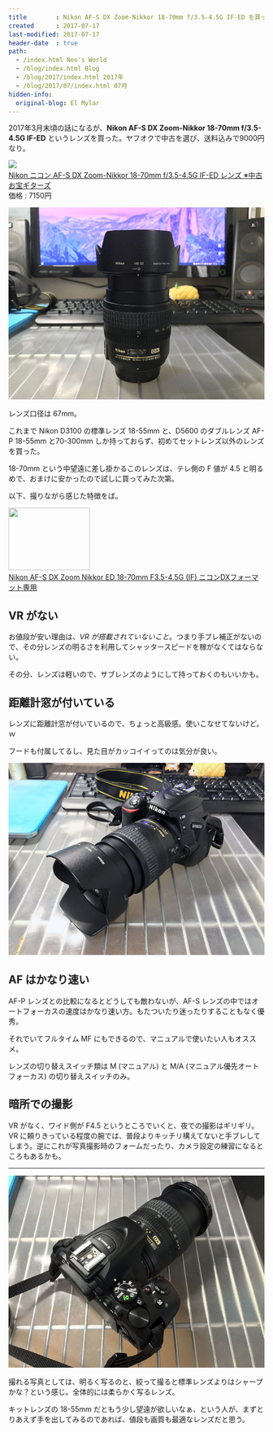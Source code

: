 ```yaml
---
title        : Nikon AF-S DX Zoom-Nikkor 18-70mm f/3.5-4.5G IF-ED を買った
created      : 2017-07-17
last-modified: 2017-07-17
header-date  : true
path:
  - /index.html Neo's World
  - /blog/index.html Blog
  - /blog/2017/index.html 2017年
  - /blog/2017/07/index.html 07月
hidden-info:
  original-blog: El Mylar
---
```


2017年3月末頃の話になるが、**Nikon AF-S DX Zoom-Nikkor 18-70mm f/3.5-4.5G IF-ED** というレンズを買った。ヤフオクで中古を選び、送料込みで9000円なり。

<div class="ad-rakuten">
  <div class="ad-rakuten-image">
    <a href="https://hb.afl.rakuten.co.jp/hgc/g00qdzy2.waxyc0c1.g00qdzy2.waxyde54/?pc=https%3A%2F%2Fitem.rakuten.co.jp%2Fotakara-100%2F105-200822-mi009%2F&amp;m=http%3A%2F%2Fm.rakuten.co.jp%2Fotakara-100%2Fi%2F10041903%2F">
      <img src="https://thumbnail.image.rakuten.co.jp/@0_mall/otakara-100/cabinet/racoon_21/2008241909nmdzt.jpg?_ex=128x128">
    </a>
  </div>
  <div class="ad-rakuten-info">
    <div class="ad-rakuten-title">
      <a href="https://hb.afl.rakuten.co.jp/hgc/g00qdzy2.waxyc0c1.g00qdzy2.waxyde54/?pc=https%3A%2F%2Fitem.rakuten.co.jp%2Fotakara-100%2F105-200822-mi009%2F&amp;m=http%3A%2F%2Fm.rakuten.co.jp%2Fotakara-100%2Fi%2F10041903%2F">Nikon ニコン AF-S DX Zoom-Nikkor 18-70mm f/3.5-4.5G IF-ED レンズ ※中古</a>
    </div>
    <div class="ad-rakuten-shop">
      <a href="https://hb.afl.rakuten.co.jp/hgc/g00qdzy2.waxyc0c1.g00qdzy2.waxyde54/?pc=https%3A%2F%2Fwww.rakuten.co.jp%2Fotakara-100%2F&amp;m=http%3A%2F%2Fm.rakuten.co.jp%2Fotakara-100%2F">お宝ギターズ</a>
    </div>
    <div class="ad-rakuten-price">価格 : 7150円</div>
  </div>
</div>

![こんなレンズ](./17-01-01.jpg)

レンズ口径は 67mm。

これまで Nikon D3100 の標準レンズ 18-55mm と、D5600 のダブルレンズ AF-P 18-55mm と70-300mm しか持っておらず、初めてセットレンズ以外のレンズを買った。

18-70mm という中望遠に差し掛かるこのレンズは、テレ側の F 値が 4.5 と明るめで、おまけに安かったので試しに買ってみた次第。

以下、撮りながら感じた特徴をば。

<div class="ad-amazon">
  <div class="ad-amazon-image">
    <a href="https://www.amazon.co.jp/dp/B0002DRL8E?tag=neos21-22&amp;linkCode=osi&amp;th=1&amp;psc=1">
      <img src="https://m.media-amazon.com/images/I/51SaW5AQoVL._SL160_.jpg" width="160" height="123">
    </a>
  </div>
  <div class="ad-amazon-info">
    <div class="ad-amazon-title">
      <a href="https://www.amazon.co.jp/dp/B0002DRL8E?tag=neos21-22&amp;linkCode=osi&amp;th=1&amp;psc=1">Nikon AF-S DX Zoom Nikkor ED 18-70mm F3.5-4.5G (IF) ニコンDXフォーマット専用</a>
    </div>
  </div>
</div>

## VR がない

お値段が安い理由は、*VR が搭載されていないこと*。つまり手ブレ補正がないので、その分レンズの明るさを利用してシャッタースピードを稼がなくてはならない。

その分、レンズは軽いので、サブレンズのようにして持っておくのもいいかも。

## 距離計窓が付いている

レンズに距離計窓が付いているので、ちょっと高級感。使いこなせてないけど。ｗ

フードも付属してるし、見た目がカッコイイってのは気分が良い。

![フードが良い](./17-01-02.jpg)

## AF はかなり速い

AF-P レンズとの比較になるとどうしても敵わないが、AF-S レンズの中ではオートフォーカスの速度はかなり速い方。もたついたり迷ったりすることもなく優秀。

それでいてフルタイム MF にもできるので、マニュアルで使いたい人もオススメ。

レンズの切り替えスイッチ類は M (マニュアル) と M/A (マニュアル優先オートフォーカス) の切り替えスイッチのみ。

## 暗所での撮影

VR がなく、ワイド側が F4.5 というところでいくと、夜での撮影はギリギリ。VR に頼りきっている程度の腕では、普段よりキッチリ構えてないと手ブレしてしまう。逆にこれが写真撮影時のフォームだったり、カメラ設定の練習になるところもあるかも。

---

![後ろから見る](./17-01-03.jpg)

撮れる写真としては、明るく写るのと、絞って撮ると標準レンズよりはシャープかな？という感じ。全体的には柔らかく写るレンズ。

キットレンズの 18-55mm だともう少し望遠が欲しいなぁ、という人が、まずとりあえず手を出してみるのであれば、値段も画質も最適なレンズだと思う。
